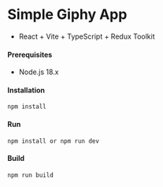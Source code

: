 # Simple Giphy App
- React + Vite + TypeScript + Redux Toolkit
#### Prerequisites
- Node.js 18.x
#### Installation
```
npm install
```
#### Run
```
npm install or npm run dev
```
#### Build
```
npm run build
```





